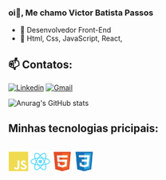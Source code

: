 ### oi👋, Me chamo Victor Batista Passos

- 🔭 Desenvolvedor Front-End
- 🌱 Html, Css, JavaScript, React,
## 📫 Contatos:
  [![Linkedin](https://img.shields.io/badge/LinkedIn-0077B5?style=for-the-badge&logo=linkedin&logoColor=white)](https://www.linkedin.com/in/victor-batista-passos-5805a3201/) [![Gmail](https://img.shields.io/badge/Gmail-D14836?style=for-the-badge&logo=gmail&logoColor=white)](mailto:vbatistapassos@gmail.com)

![Anurag's GitHub stats](https://github-readme-stats.vercel.app/api?username=victorBP02&theme=dark&show_icons=true)

## Minhas tecnologias pricipais:
<div style="display: inline_block"><br>
<img align="center" alt="victor-js" heigth="30" width="40" src="https://raw.githubusercontent.com/devicons/devicon/master/icons/javascript/javascript-plain.svg">
<img align="center" alt="victor-react" heigth="30" width="40" src="https://raw.githubusercontent.com/devicons/devicon/master/icons/react/react-original.svg">
<img align="center" alt="victor-html" heigth="30" width="40" src="https://raw.githubusercontent.com/devicons/devicon/master/icons/html5/html5-original.svg">
<img align="center" alt="victor-css" heigth="30" width="40" src="https://raw.githubusercontent.com/devicons/devicon/master/icons/css3/css3-original.svg">
